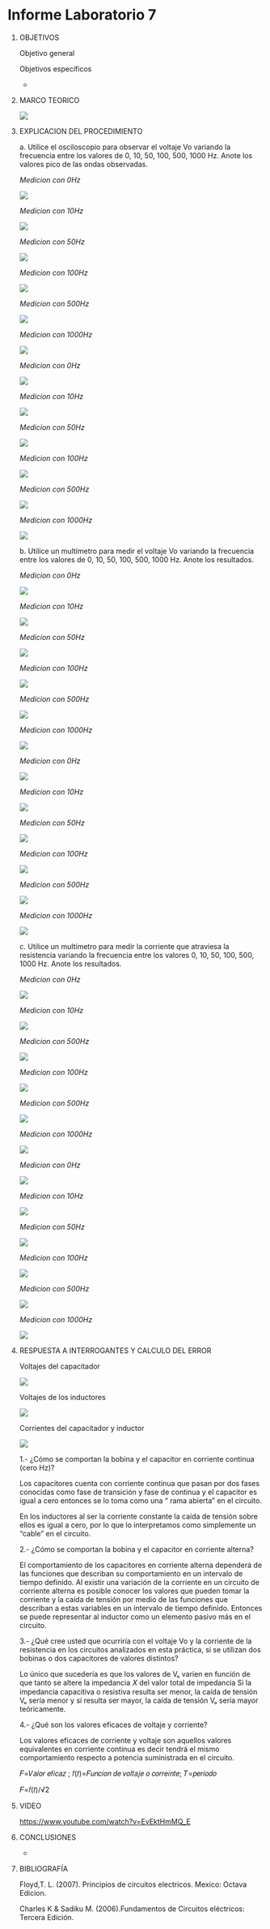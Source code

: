# Informe Laboratorio 7
1. OBJETIVOS 

   Objetivo general

   Objetivos específicos
   
   * 
   
2. MARCO TEORICO

   ![](https://github.com/jlcastro5/InformeLaboratorio/blob/c597f921033f53fae5cd7d42b0888270b6273cba/WhatsApp%20Image%202021-11-12%20at%2000.22.47.jpeg)


3. EXPLICACION DEL PROCEDIMIENTO

   a. Utilice el osciloscopio para observar el voltaje Vo variando la frecuencia entre los 
   valores de 0, 10, 50, 100, 500, 1000 Hz. Anote los valores pico de las ondas observadas.
   
   *Medicion con 0Hz*
   
   ![](https://github.com/jlcastro5/Laboratorio7/blob/ef9b7498bcba20bd58e6a883fe015f403ad55a4c/0Hz.PNG)
   
   *Medicion con 10Hz*
   
   ![](https://github.com/jlcastro5/Laboratorio7/blob/ef9b7498bcba20bd58e6a883fe015f403ad55a4c/10Hz.PNG)
   
   *Medicion con 50Hz*
   
   ![](https://github.com/jlcastro5/Laboratorio7/blob/2170a657caa82d1eb6c5049b6d0e44bcfe51580f/50Hz.PNG)
   
   *Medicion con 100Hz*
   
   ![](https://github.com/jlcastro5/Laboratorio7/blob/ef9b7498bcba20bd58e6a883fe015f403ad55a4c/100Hz.PNG)
   
   *Medicion con 500Hz*
   
   ![](https://github.com/jlcastro5/Laboratorio7/blob/ef9b7498bcba20bd58e6a883fe015f403ad55a4c/500Hz.PNG)
   
   *Medicion con 1000Hz*
   
   ![](https://github.com/jlcastro5/Laboratorio7/blob/ef9b7498bcba20bd58e6a883fe015f403ad55a4c/1000Hz.PNG)
   
   *Medicion con 0Hz*
   
   ![](https://github.com/jlcastro5/Laboratorio7/blob/ef9b7498bcba20bd58e6a883fe015f403ad55a4c/0L.PNG)
   
   *Medicion con 10Hz*
   
   ![](https://github.com/jlcastro5/Laboratorio7/blob/ef9b7498bcba20bd58e6a883fe015f403ad55a4c/10L.PNG)
   
   *Medicion con 50Hz*
   
   ![](https://github.com/jlcastro5/Laboratorio7/blob/ef9b7498bcba20bd58e6a883fe015f403ad55a4c/50L.PNG)
   
   *Medicion con 100Hz*
   
   ![](https://github.com/jlcastro5/Laboratorio7/blob/ef9b7498bcba20bd58e6a883fe015f403ad55a4c/100L.PNG)
   
   *Medicion con 500Hz*
   
   ![](https://github.com/jlcastro5/Laboratorio7/blob/ef9b7498bcba20bd58e6a883fe015f403ad55a4c/500L.PNG)
   
   *Medicion con 1000Hz*
   
   ![](https://github.com/jlcastro5/Laboratorio7/blob/ef9b7498bcba20bd58e6a883fe015f403ad55a4c/1000L.PNG)
   
   
   
   b. Utilice un multímetro para medir el voltaje Vo variando la frecuencia entre los valores 
   de 0, 10, 50, 100, 500, 1000 Hz. Anote los resultados. 
   
   *Medicion con 0Hz*
   
   ![](https://github.com/jlcastro5/Laboratorio7/blob/ef9b7498bcba20bd58e6a883fe015f403ad55a4c/0V.PNG)
   
   *Medicion con 10Hz*
   
   ![](https://github.com/jlcastro5/Laboratorio7/blob/ef9b7498bcba20bd58e6a883fe015f403ad55a4c/10V.PNG)
   
   *Medicion con 50Hz*
   
   ![](https://github.com/jlcastro5/Laboratorio7/blob/ef9b7498bcba20bd58e6a883fe015f403ad55a4c/100V.PNG)
   
   *Medicion con 100Hz*
   
   ![](https://github.com/jlcastro5/Laboratorio7/blob/ef9b7498bcba20bd58e6a883fe015f403ad55a4c/50V.PNG)
   
   *Medicion con 500Hz*
   
   ![](https://github.com/jlcastro5/Laboratorio7/blob/ef9b7498bcba20bd58e6a883fe015f403ad55a4c/500V.PNG)
   
   *Medicion con 1000Hz*
   
   ![](https://github.com/jlcastro5/Laboratorio7/blob/ef9b7498bcba20bd58e6a883fe015f403ad55a4c/1000V.PNG)
   
   *Medicion con 0Hz*
   
   ![](https://github.com/jlcastro5/Laboratorio7/blob/ef9b7498bcba20bd58e6a883fe015f403ad55a4c/0LV.PNG)
   
   *Medicion con 10Hz*
   
   ![](https://github.com/jlcastro5/Laboratorio7/blob/ef9b7498bcba20bd58e6a883fe015f403ad55a4c/10LV.PNG)
   
   *Medicion con 50Hz*
   
   ![](https://github.com/jlcastro5/Laboratorio7/blob/ef9b7498bcba20bd58e6a883fe015f403ad55a4c/50LV.PNG)
   
   *Medicion con 100Hz*
   
   ![](https://github.com/jlcastro5/Laboratorio7/blob/ef9b7498bcba20bd58e6a883fe015f403ad55a4c/100LV.PNG)
   
   *Medicion con 500Hz*
   
   ![](https://github.com/jlcastro5/Laboratorio7/blob/ef9b7498bcba20bd58e6a883fe015f403ad55a4c/500LV.PNG)
   
   *Medicion con 1000Hz*
   
   ![](https://github.com/jlcastro5/Laboratorio7/blob/ef9b7498bcba20bd58e6a883fe015f403ad55a4c/1000LV.PNG)
   
   c. Utilice un multímetro para medir la corriente que atraviesa la resistencia variando la 
   frecuencia entre los valores 0, 10, 50, 100, 500, 1000 Hz. Anote los resultados. 
   
   *Medicion con 0Hz*
   
   ![](https://github.com/jlcastro5/Laboratorio7/blob/ef9b7498bcba20bd58e6a883fe015f403ad55a4c/A0.PNG)
   
   *Medicion con 10Hz*
   
   ![](https://github.com/jlcastro5/Laboratorio7/blob/ef9b7498bcba20bd58e6a883fe015f403ad55a4c/A10.PNG)
   
   *Medicion con 500Hz*
   
   ![](https://github.com/jlcastro5/Laboratorio7/blob/ef9b7498bcba20bd58e6a883fe015f403ad55a4c/A50.PNG)
   
   *Medicion con 100Hz*
   
   ![](https://github.com/jlcastro5/Laboratorio7/blob/ef9b7498bcba20bd58e6a883fe015f403ad55a4c/A100.PNG)
   
   *Medicion con 500Hz*
   
   ![](https://github.com/jlcastro5/Laboratorio7/blob/ef9b7498bcba20bd58e6a883fe015f403ad55a4c/A500.PNG)
   
   *Medicion con 1000Hz*
   
   ![](https://github.com/jlcastro5/Laboratorio7/blob/ef9b7498bcba20bd58e6a883fe015f403ad55a4c/1000A.PNG)
   
   
   *Medicion con 0Hz*
   
   ![](https://github.com/jlcastro5/Laboratorio7/blob/ef9b7498bcba20bd58e6a883fe015f403ad55a4c/0LA.PNG)
   
   *Medicion con 10Hz*
   
   ![](https://github.com/jlcastro5/Laboratorio7/blob/ef9b7498bcba20bd58e6a883fe015f403ad55a4c/10LA.PNG)
   
   *Medicion con 50Hz*
   
   ![](https://github.com/jlcastro5/Laboratorio7/blob/ef9b7498bcba20bd58e6a883fe015f403ad55a4c/50LA.PNG)
   
   *Medicion con 100Hz*
   
   ![](https://github.com/jlcastro5/Laboratorio7/blob/ef9b7498bcba20bd58e6a883fe015f403ad55a4c/100LA.PNG)
   
   *Medicion con 500Hz*
   
   ![](https://github.com/jlcastro5/Laboratorio7/blob/ef9b7498bcba20bd58e6a883fe015f403ad55a4c/500LA.PNG)
   
   *Medicion con 1000Hz*
   
   ![](https://github.com/jlcastro5/Laboratorio7/blob/ef9b7498bcba20bd58e6a883fe015f403ad55a4c/1000LA.PNG)
   
   
    
4. RESPUESTA A INTERROGANTES Y CALCULO DEL ERROR

   Voltajes del capacitador

   ![](https://github.com/jlcastro5/Laboratorio7/blob/8789ebace3b7c3792876e7529fdb199f19e09cf9/capacitador.PNG)
   
   Voltajes de los inductores
   
   ![](https://github.com/jlcastro5/Laboratorio7/blob/8789ebace3b7c3792876e7529fdb199f19e09cf9/Inductor.PNG)
   
   Corrientes del capacitador y inductor
   
   ![](https://github.com/jlcastro5/Laboratorio7/blob/8789ebace3b7c3792876e7529fdb199f19e09cf9/Corriente.PNG)

   1.- ¿Cómo se comportan la bobina y el capacitor en corriente continua (cero Hz)? 

   Los capacitores cuenta con corriente continua que pasan por dos fases conocidas como fase de transición y 
   fase de continua y el capacitor es igual a cero entonces se lo toma como una “ rama abierta” en el 
   circuito.

   En los inductores al ser la corriente constante la caída de tensión sobre ellos es igual a cero, por lo que 
   lo interpretamos como simplemente un “cable” en el circuito.
   
   2.- ¿Cómo se comportan la bobina y el capacitor en corriente alterna? 

   El comportamiento de los capacitores en corriente alterna dependerá de las funciones que describan su 
   comportamiento en un intervalo de tiempo definido.
   Al existir una variación de la corriente en un circuito de corriente alterna es posible conocer los valores que
   pueden tomar la corriente y la caída de tensión por medio de las funciones que describan a estas variables en un
   intervalo de tiempo definido.
   Entonces se puede representar al inductor como un elemento pasivo más en el circuito.
   
   3.- ¿Qué cree usted que ocurriría con el voltaje Vo y la corriente de la resistencia en los 
   circuitos analizados en esta práctica, si se utilizan dos bobinas o dos capacitores de valores 
   distintos?
   
   Lo único que sucedería es que los valores de Vₒ varíen en función de que tanto se altere la impedancia 𝑋 del valor 
   total de impedancia
   Si la impedancia capacitiva o resistiva resulta ser menor, la caída de tensión Vₒ sería menor y si resulta ser mayor,
   la caída de tensión Vₒ sería mayor teóricamente.

   4.- ¿Qué son los valores eficaces de voltaje y corriente?

   Los valores eficaces de corriente y voltaje son aquellos valores equivalentes en corriente continua es decir tendrá 
   el mismo comportamiento respecto a potencia suministrada  en el circuito.

   𝐹=𝑉𝑎𝑙𝑜𝑟 𝑒𝑓𝑖𝑐𝑎𝑧 ; 𝑓(𝑡)=𝐹𝑢𝑛𝑐𝑖𝑜𝑛 𝑑𝑒 𝑣𝑜𝑙𝑡𝑎𝑗𝑒 𝑜 𝑐𝑜𝑟𝑟𝑒𝑖𝑛𝑡𝑒; 𝑇=𝑝𝑒𝑟𝑖𝑜𝑑𝑜

   𝐹=𝑓(𝑡)/√2

5. VIDEO

    https://www.youtube.com/watch?v=EvEktHmMQ_E

6. CONCLUSIONES

     *	


7. BIBLIOGRAFÍA 

   Floyd,T. L. (2007). Principios de circuitos electricos. Mexico: Octava Edicion.
 
   Charles K & Sadiku M. (2006).Fundamentos de Circuitos eléctricos: Tercera Edición.
